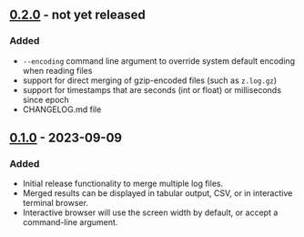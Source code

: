 ## [0.2.0] - not yet released

### Added

- `--encoding` command line argument to override system default encoding when reading files
- support for direct merging of gzip-encoded files (such as `z.log.gz`)
- support for timestamps that are seconds (int or float) or milliseconds since epoch
- CHANGELOG.md file


## [0.1.0] - 2023-09-09

### Added

- Initial release functionality to merge multiple log files.
- Merged results can be displayed in tabular output, CSV, or in interactive terminal browser.
- Interactive browser will use the screen width by default, or accept a command-line argument.

[0.2.0]: https://github.com/ptmcg/log_merger/compare/v0.1.0...main
[0.1.0]: https://github.com/ptmcg/log_merger/releases/tag/v0.1.0

